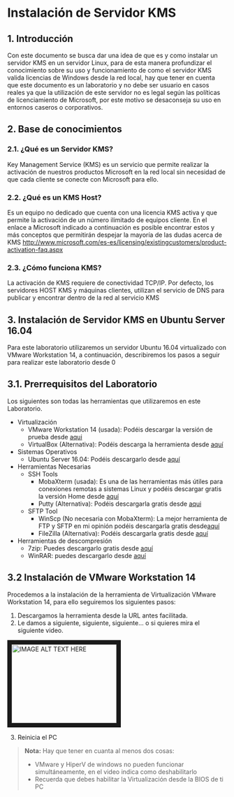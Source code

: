 # Instalación de Servidor KMS

## 1. Introducción 
Con este documento se busca dar una idea de que es y como instalar un servidor KMS en un servidor Linux, para de esta manera profundizar el conocimiento sobre su uso y funcionamiento de como el servidor KMS valida licencias de Windows desde la red local, hay que tener en cuenta que este documento es un laboratorio y no debe ser usuario en casos reales ya que la utilización de este servidor no es legal según las políticas de licenciamiento de Microsoft, por este motivo se desaconseja su uso en entornos caseros o corporativos. 

## 2. Base de conocimientos

### 2.1. ¿Qué es un Servidor KMS?
Key Management Service (KMS) es un servicio que permite realizar la activación de nuestros productos Microsoft en la red local sin necesidad de que cada cliente se conecte con Microsoft para ello.

### 2.2. ¿Qué es un KMS Host?
Es un equipo no dedicado que cuenta con una licencia KMS activa y que permite la activación de un número ilimitado de equipos cliente. En el enlace a Microsoft indicado a continuación es posible encontrar estos y más conceptos que permitirán despejar la mayoría de las dudas acerca de KMS http://www.microsoft.com/es-es/licensing/existingcustomers/product-activation-faq.aspx

### 2.3. ¿Cómo funciona KMS?
La activación de KMS requiere de conectividad TCP/IP. Por defecto, los servidores HOST KMS y máquinas clientes, utilizan el servicio de DNS para publicar y encontrar dentro de la red al servicio KMS


## 3. Instalación de Servidor KMS en Ubuntu Server 16.04
Para este laboratorio utilizaremos un servidor Ubuntu 16.04 virtualizado con VMware Workstation 14, a continuación, describiremos los pasos a seguir para realizar este laboratorio desde 0

## 3.1. Prerrequisitos del Laboratorio
Los siguientes son todas las herramientas que utilizaremos en este Laboratorio.

+ Virtualización
	- VMware Workstation 14 (usada): Podéis descargar la versión de prueba desde [aqui](https://my.vmware.com/en/web/vmware/info/slug/desktop_end_user_computing/vmware_workstation_pro/14_0)
	- VirtualBox (Alternativa): Podéis descarga la herramienta desde [aquí](https://www.virtualbox.org/wiki/Downloads)
+ Sistemas Operativos
	- Ubuntu Server 16.04: Podéis descargarlo desde [aquí](https://www.ubuntu.com/download/server)
+ Herramientas Necesarias
	- SSH Tools
		- MobaXterm (usada): Es una de las herramientas más útiles para conexiones remotas a sistemas Linux y podéis descargar gratis la versión Home desde [aquí](https://mobaxterm.mobatek.net/download.html)
		- Putty (Alternativa): Podéis descargarla gratis desde [aqui](https://www.chiark.greenend.org.uk/~sgtatham/putty/latest.html)
	- SFTP Tool
		- WinScp (No necesaria con MobaXterm): La mejor herramienta de FTP y SFTP en mi opinión podéis descargarla gratis desde[aquí](https://winscp.net/eng/download.php)
		- FileZilla (Alternativa): Podéis descargarla gratis desde [aquí](https://filezilla-project.org/download.php)
+ Herramientas de descompresión
	- 7zip: Puedes descargarlo gratis desde [aquí](https://www.7-zip.org/download.html)
	- WinRAR: puedes descargarlo desde [aquí](https://www.winrar.es/descargas/winrar)

## 3.2 Instalación de VMware Workstation 14
Procedemos a la instalación de la herramienta de Virtualización VMware Workstation 14, para ello seguiremos los siguientes pasos:

1. Descargamos la herramienta desde la URL antes facilitada.
2. Le damos a siguiente, siguiente, siguiente... o si quieres mira el siguiente video.

<a href="http://www.youtube.com/watch?feature=player_embedded&v=VxTO0xxN6-M" target="_blank"><img src="http://img.youtube.com/vi/VxTO0xxN6-M/0.jpg" alt="IMAGE ALT TEXT HERE" width="240" height="180" border="10" /></a>

3. Reinicia el PC

> **Nota:** Hay que tener en cuanta al menos dos cosas: 
> + VMware y HiperV de windows no pueden funcionar simultáneamente, en el video indica como deshabilitarlo
> + Recuerda que debes habilitar la Virtualización desde la BIOS de ti PC
